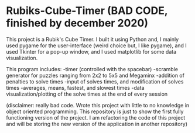 # Rubiks-Cube-Timer (BAD CODE, finished by december 2020)

This project is a Rubik's Cube Timer. I built it using Python and, I mainly used pygame for the user-interface (weird choice but, I like pygame), and I used Tkinter for a pop-up window, and I used matplotlib for some data visualization. 

This program includes: 
-timer (controlled with the spacebar)
-scramble generator for puzzles ranging from 2x2 to 5x5 and Megaminx
-addition of penalties to solve times
-input of solves times, and modification of solves times
-averages, means, fastest, and slowest times
-data visualization/plotting of the solve times at the end of every session


(disclaimer: really bad code. Wrote this project with little to no knowledge in object oriented programming. 
This repository is just to show the first fully functioning version of the project. 
I am refactoring the code of this project and will be storing the new version of the application in another repository)
